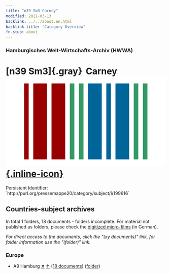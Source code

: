 ```yaml
---
title: "n39 Sm3 Carney"
modified: 2021-03-13
backlink: ../../about.en.html
backlink-title: "Category Overview"
fn-stub: about
---
```


### Hamburgisches Welt-Wirtschafts-Archiv (HWWA)

# [n39 Sm3]{.gray}&#8201; Carney &#160; [![Wikidata](/images/Wikidata-logo.svg "Wikidata"){.inline-icon}](http://www.wikidata.org/entity/Q104711325)

<div class="hint">Persistent Identifier: `http://purl.org/pressemappe20/category/subject/i/199616`</div>







## Countries-subject archives





In total 1 folders, 18 documents - folders incomplete.
For material not published as folders, please check the [digitized micro-films](/film/h1_sh.de.html) (in German).

_For direct access to the documents, click the "(xy documents)" link, for folder information use the "(folder)" link._



### Europe

- A9 Hamburg [**&nearr;**](../../../geo/i/140905/about.en.html "Hamburg (all folders)") [**&uarr;**](../../../geo/about.en.html#A9 "Country category system") (<a href="https://pm20.zbw.eu/iiifview/folder/sh/140905,199616" title="about: Hamburg : Carney" target="_blank">18 documents</a>) ([folder](../../../../folder/sh/1409xx/140905/1996xx/199616/about.en.html))








